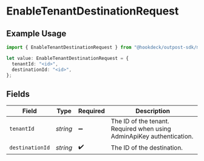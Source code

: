 # EnableTenantDestinationRequest

## Example Usage

```typescript
import { EnableTenantDestinationRequest } from "@hookdeck/outpost-sdk/models/operations";

let value: EnableTenantDestinationRequest = {
  tenantId: "<id>",
  destinationId: "<id>",
};
```

## Fields

| Field                                                                 | Type                                                                  | Required                                                              | Description                                                           |
| --------------------------------------------------------------------- | --------------------------------------------------------------------- | --------------------------------------------------------------------- | --------------------------------------------------------------------- |
| `tenantId`                                                            | *string*                                                              | :heavy_minus_sign:                                                    | The ID of the tenant. Required when using AdminApiKey authentication. |
| `destinationId`                                                       | *string*                                                              | :heavy_check_mark:                                                    | The ID of the destination.                                            |